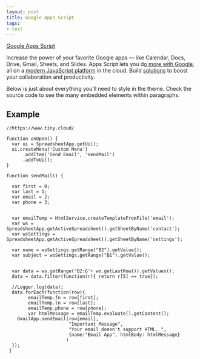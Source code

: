 ```yaml
---
layout: post
title: Google Apps Script
tags: 
- text
---
```

[Google Apps Script](https://developers.google.com/apps-script)

Increase the power of your favorite Google apps — like Calendar, Docs, Drive, Gmail, Sheets, and Slides.
Apps Script lets you d[o more with Google](https://developers.google.com/apps-script/guides/services), all on a [modern JavaScript platform](https://developers.google.com/apps-script/guides/v8-runtime) in the cloud. Build [solutions](https://developers.google.com/gsuite/solutions) to boost your collaboration and productivity.

Below is just about everything you'll need to style in the theme. Check the source code to see the many embedded elements within paragraphs.

## Example

```
//https://www.tiny.cloud/

function onOpen() {
  var ui = SpreadsheetApp.getUi();
  ui.createMenu('Custom Menu')
      .addItem('Send Email', 'sendMail')
      .addToUi();
}

function sendMail() {
  
  var first = 0;
  var last = 1;
  var email = 2;
  var phone = 3;
  
  
  var emailTemp = HtmlService.createTemplateFromFile('email');
  var ws = SpreadsheetApp.getActiveSpreadsheet().getSheetByName('contact');
  var wsSettings = SpreadsheetApp.getActiveSpreadsheet().getSheetByName('settings');
  
  var name = wsSettings.getRange("B2").getValue();
  var subject = wsSettings.getRange("B1").getValue();
  
  
  var data = ws.getRange('B2:G'+ ws.getLastRow()).getValues();
  data = data.filter(function(r){ return r[5] == true});
  
  //Logger.log(data);
  data.forEach(function(row){
        emailTemp.fn = row[first];
        emailTemp.ln = row[last];
        emailTemp.phone = row[phone];
        var htmlMessage = emailTemp.evaluate().getContent();
    GmailApp.sendEmail(row[email],
                       "Important Message",
                       "Your email doesn't support HTML. ",
                       {name:"Email App", htmlBody: htmlMessage}
                      )
  });
 }

```


